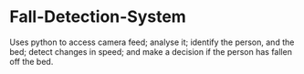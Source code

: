 # Fall-Detection-System
Uses python to access camera feed; analyse it; identify the person, and the bed; detect changes in speed; and make a decision if the person has fallen off the bed.
